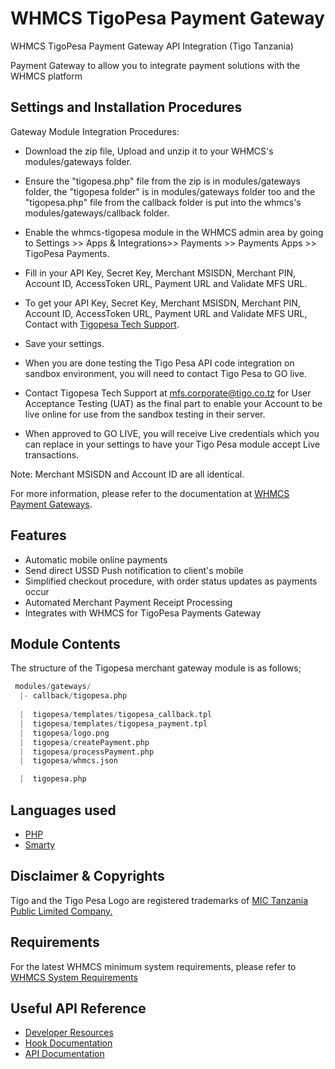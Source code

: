 # WHMCS TigoPesa Payment Gateway
  WHMCS TigoPesa Payment Gateway API Integration (Tigo Tanzania)
  
  Payment Gateway to allow you to integrate payment solutions with the WHMCS platform
  
## Settings and Installation Procedures

Gateway Module Integration Procedures:

* Download the zip file, Upload and unzip it to your WHMCS's modules/gateways folder.

* Ensure the "tigopesa.php" file from the zip is in modules/gateways folder, the "tigopesa folder" is in modules/gateways folder too and the "tigopesa.php" file from the callback folder is put into the whmcs's modules/gateways/callback folder.

* Enable the whmcs-tigopesa module in the WHMCS admin area by going to Settings >> Apps & Integrations>> Payments >> Payments Apps >> TigoPesa Payments.

* Fill in your API Key, Secret Key, Merchant MSISDN, Merchant PIN, Account ID, AccessToken URL, Payment URL and Validate MFS URL.

* To get your API Key, Secret Key, Merchant MSISDN, Merchant PIN, Account ID, AccessToken URL, Payment URL and Validate MFS URL, Contact with [Tigopesa Tech Support](mailto:mfs.corporate@tigo.co.tz).

* Save your settings.

* When you are done testing the Tigo Pesa API code integration on sandbox environment, you will need to contact Tigo Pesa to GO live. 


* Contact Tigopesa Tech Support at mfs.corporate@tigo.co.tz for User Acceptance Testing (UAT) as the final part to enable your Account to be live online for use from the sandbox testing in their server.

* When approved to GO LIVE, you will receive Live credentials which you can replace in your settings to have your Tigo Pesa module accept Live transactions.

Note: Merchant MSISDN and Account ID are all identical.

For more information, please refer to the documentation at
[WHMCS Payment Gateways](https://developers.whmcs.com/payment-gateways).


## Features
- Automatic mobile online payments
- Send direct USSD Push notification to client's mobile
- Simplified checkout procedure, with order status updates as payments occur
- Automated  Merchant Payment Receipt Processing
- Integrates with WHMCS for TigoPesa Payments Gateway

## Module Contents ##

The structure of the Tigopesa merchant gateway module is as follows;

```s
 modules/gateways/
  |- callback/tigopesa.php
  
  |  tigopesa/templates/tigopesa_callback.tpl
  |  tigopesa/templates/tigopesa_payment.tpl
  |  tigopesa/logo.png
  |  tigopesa/createPayment.php
  |  tigopesa/processPayment.php
  |  tigopesa/whmcs.json

  |  tigopesa.php
```


## Languages used
- [PHP](https://www.php.net)
- [Smarty](https://www.smarty.net)



## Disclaimer & Copyrights
Tigo and the Tigo Pesa Logo are registered trademarks of [MIC Tanzania Public Limited Company.](https://www.tigo.co.tz)


## Requirements ##

For the latest WHMCS minimum system requirements, please refer to [WHMCS System Requirements](https://docs.whmcs.com/System_Requirements)


## Useful API Reference
* [Developer Resources](https://developers.whmcs.com)
* [Hook Documentation](https://developers.whmcs.com/hooks)
* [API Documentation](https://developers.whmcs.com/api)
